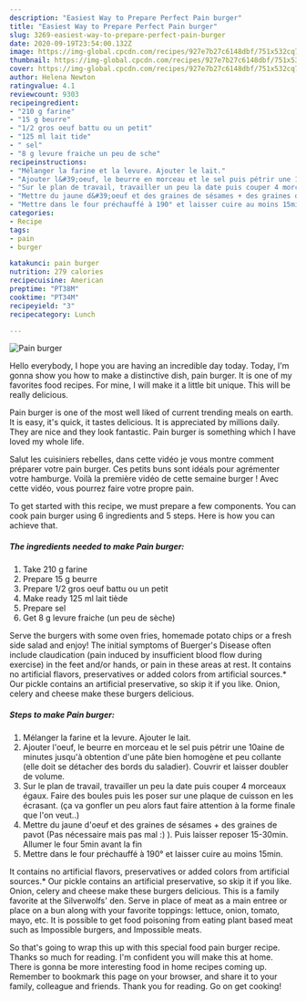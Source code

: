 ```yaml
---
description: "Easiest Way to Prepare Perfect Pain burger"
title: "Easiest Way to Prepare Perfect Pain burger"
slug: 3269-easiest-way-to-prepare-perfect-pain-burger
date: 2020-09-19T23:54:00.132Z
image: https://img-global.cpcdn.com/recipes/927e7b27c6148dbf/751x532cq70/pain-burger-photo-principale-de-la-recette.jpg
thumbnail: https://img-global.cpcdn.com/recipes/927e7b27c6148dbf/751x532cq70/pain-burger-photo-principale-de-la-recette.jpg
cover: https://img-global.cpcdn.com/recipes/927e7b27c6148dbf/751x532cq70/pain-burger-photo-principale-de-la-recette.jpg
author: Helena Newton
ratingvalue: 4.1
reviewcount: 9303
recipeingredient:
- "210 g farine"
- "15 g beurre"
- "1/2 gros oeuf battu ou un petit"
- "125 ml lait tide"
- " sel"
- "8 g levure fraiche un peu de sche"
recipeinstructions:
- "Mélanger la farine et la levure. Ajouter le lait."
- "Ajouter l&#39;oeuf, le beurre en morceau et le sel puis pétrir une 10aine de minutes jusqu&#39;à obtention d&#39;une pâte bien homogène et peu collante (elle doit se détacher des bords du saladier). Couvrir et laisser doubler de volume."
- "Sur le plan de travail, travailler un peu la date puis couper 4 morceaux égaux. Faire des boules puis les poser sur une plaque de cuisson en les écrasant. (ça va gonfler un peu alors faut faire attention à la forme finale que l&#39;on veut..)"
- "Mettre du jaune d&#39;oeuf et des graines de sésames + des graines de pavot (Pas nécessaire mais pas mal :) ). Puis laisser reposer 15-30min. Allumer le four 5min avant la fin"
- "Mettre dans le four préchauffé à 190° et laisser cuire au moins 15min."
categories:
- Recipe
tags:
- pain
- burger

katakunci: pain burger 
nutrition: 279 calories
recipecuisine: American
preptime: "PT38M"
cooktime: "PT34M"
recipeyield: "3"
recipecategory: Lunch

---
```



![Pain burger](https://img-global.cpcdn.com/recipes/927e7b27c6148dbf/751x532cq70/pain-burger-photo-principale-de-la-recette.jpg)

Hello everybody, I hope you are having an incredible day today. Today, I'm gonna show you how to make a distinctive dish, pain burger. It is one of my favorites food recipes. For mine, I will make it a little bit unique. This will be really delicious.

Pain burger is one of the most well liked of current trending meals on earth. It is easy, it's quick, it tastes delicious. It is appreciated by millions daily. They are nice and they look fantastic. Pain burger is something which I have loved my whole life.

Salut les cuisiniers rebelles, dans cette vidéo je vous montre comment préparer votre pain burger. Ces petits buns sont idéals pour agrémenter votre hamburge. Voilà la première vidéo de cette semaine burger ! Avec cette vidéo, vous pourrez faire votre propre pain.


To get started with this recipe, we must prepare a few components. You can cook pain burger using 6 ingredients and 5 steps. Here is how you can achieve that.

<!--inarticleads1-->

##### The ingredients needed to make Pain burger:

1. Take 210 g farine
1. Prepare 15 g beurre
1. Prepare 1/2 gros oeuf battu ou un petit
1. Make ready 125 ml lait tiède
1. Prepare  sel
1. Get 8 g levure fraiche (un peu de sèche)


Serve the burgers with some oven fries, homemade potato chips or a fresh side salad and enjoy! The initial symptoms of Buerger&#39;s Disease often include claudication (pain induced by insufficient blood flow during exercise) in the feet and/or hands, or pain in these areas at rest. It contains no artificial flavors, preservatives or added colors from artificial sources.* Our pickle contains an artificial preservative, so skip it if you like. Onion, celery and cheese make these burgers delicious. 

<!--inarticleads2-->

##### Steps to make Pain burger:

1. Mélanger la farine et la levure. Ajouter le lait.
1. Ajouter l&#39;oeuf, le beurre en morceau et le sel puis pétrir une 10aine de minutes jusqu&#39;à obtention d&#39;une pâte bien homogène et peu collante (elle doit se détacher des bords du saladier). Couvrir et laisser doubler de volume.
1. Sur le plan de travail, travailler un peu la date puis couper 4 morceaux égaux. Faire des boules puis les poser sur une plaque de cuisson en les écrasant. (ça va gonfler un peu alors faut faire attention à la forme finale que l&#39;on veut..)
1. Mettre du jaune d&#39;oeuf et des graines de sésames + des graines de pavot (Pas nécessaire mais pas mal :) ). Puis laisser reposer 15-30min. Allumer le four 5min avant la fin
1. Mettre dans le four préchauffé à 190° et laisser cuire au moins 15min.


It contains no artificial flavors, preservatives or added colors from artificial sources.* Our pickle contains an artificial preservative, so skip it if you like. Onion, celery and cheese make these burgers delicious. This is a family favorite at the Silverwolfs&#39; den. Serve in place of meat as a main entree or place on a bun along with your favorite toppings: lettuce, onion, tomato, mayo, etc. It is possible to get food poisoning from eating plant based meat such as Impossible burgers, and Impossible meats. 

So that's going to wrap this up with this special food pain burger recipe. Thanks so much for reading. I'm confident you will make this at home. There is gonna be more interesting food in home recipes coming up. Remember to bookmark this page on your browser, and share it to your family, colleague and friends. Thank you for reading. Go on get cooking!
